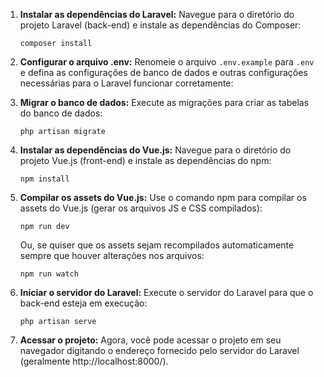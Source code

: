 

1. **Instalar as dependências do Laravel:** Navegue para o diretório do projeto Laravel (back-end) e instale as dependências do Composer:

   ```
   composer install
   ```

2. **Configurar o arquivo .env:** Renomeie o arquivo `.env.example` para `.env` e defina as configurações de banco de dados e outras configurações necessárias para o Laravel funcionar corretamente:

3. **Migrar o banco de dados:** Execute as migrações para criar as tabelas do banco de dados:

   ```
   php artisan migrate
   ```

4. **Instalar as dependências do Vue.js:** Navegue para o diretório do projeto Vue.js (front-end) e instale as dependências do npm:

   ```
   npm install
   ```

5. **Compilar os assets do Vue.js:** Use o comando npm para compilar os assets do Vue.js (gerar os arquivos JS e CSS compilados):

   ```
   npm run dev
   ```

   Ou, se quiser que os assets sejam recompilados automaticamente sempre que houver alterações nos arquivos:

   ```
   npm run watch
   ```

6. **Iniciar o servidor do Laravel:** Execute o servidor do Laravel para que o back-end esteja em execução:

   ```
   php artisan serve
   ```

7. **Acessar o projeto:** Agora, você pode acessar o projeto em seu navegador digitando o endereço fornecido pelo servidor do Laravel (geralmente http://localhost:8000/).


